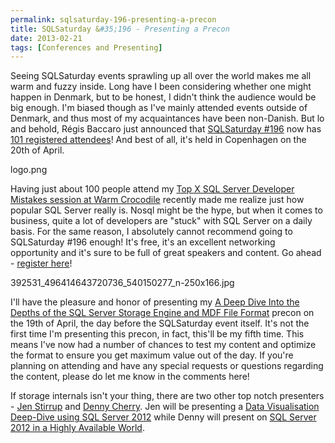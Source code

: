 ```yaml
---
permalink: sqlsaturday-196-presenting-a-precon
title: SQLSaturday &#35;196 - Presenting a Precon
date: 2013-02-21
tags: [Conferences and Presenting]
---
```

Seeing SQLSaturday events sprawling up all over the world makes me all warm and fuzzy inside. Long have I been considering whether one might happen in Denmark, but to be honest, I didn't think the audience would be big enough. I'm biased though as I've mainly attended events outside of Denmark, and thus most of my acquaintances have been non-Danish. But lo and behold, Régis Baccaro just announced that [SQLSaturday #196](http://www.sqlsaturday.com/196/eventhome.aspx) now has [101 registered attendees](https://twitter.com/regbac/status/304320528095793154)! And best of all, it's held in Copenhagen on the 20th of April.

<!-- more -->

logo.png

Having just about 100 people attend my [Top X SQL Server Developer Mistakes session at Warm Crocodile](http://warmcrocconf.net/Marksr.aspx) recently made me realize just how popular SQL Server really is. Nosql might be the hype, but when it comes to business, quite a lot of developers are "stuck" with SQL Server on a daily basis. For the same reason, I absolutely cannot recommend going to SQLSaturday #196 enough! It's free, it's an excellent networking opportunity and it's sure to be full of great speakers and content. Go ahead - [register here](http://www.sqlsaturday.com/196/register.aspx)!

392531_496414643720736_540150277_n-250x166.jpg

I'll have the pleasure and honor of presenting my [A Deep Dive Into the Depths of the SQL Server Storage Engine and MDF File Format](http://sqlsat196precon.eventbrite.com/) precon on the 19th of April, the day before the SQLSaturday event itself. It's not the first time I'm presenting this precon, in fact, this'll be my fifth time. This means I've now had a number of chances to test my content and optimize the format to ensure you get maximum value out of the day. If you're planning on attending and have any special requests or questions regarding the content, please do let me know in the comments here!

If storage internals isn't your thing, there are two other top notch presenters - [Jen Stirrup](http://www.jenstirrup.com/) and [Denny Cherry](http://itknowledgeexchange.techtarget.com/sql-server/). Jen will be presenting a [Data Visualisation Deep-Dive using SQL Server 2012](http://sqlsat196precon.eventbrite.com/) while Denny will present on [SQL Server 2012 in a Highly Available World](http://sqlsat196precon.eventbrite.com/).

